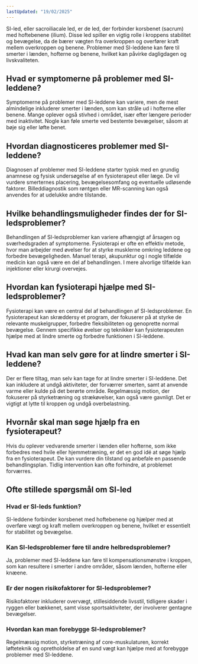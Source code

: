 ```yaml
---
lastUpdated: "19/02/2025"
---
```


SI-led, eller sacroiliacale led, er de led, der forbinder korsbenet (sacrum) med hoftebenene (ilium). Disse led spiller en vigtig rolle i kroppens stabilitet og bevægelse, da de bærer vægten fra overkroppen og overfører kraft mellem overkroppen og benene. Problemer med SI-leddene kan føre til smerter i lænden, hofterne og benene, hvilket kan påvirke dagligdagen og livskvaliteten.

## Hvad er symptomerne på problemer med SI-leddene?

Symptomerne på problemer med SI-leddene kan variere, men de mest almindelige inkluderer smerter i lænden, som kan stråle ud i hofterne eller benene. Mange oplever også stivhed i området, især efter længere perioder med inaktivitet. Nogle kan føle smerte ved bestemte bevægelser, såsom at bøje sig eller løfte benet.

## Hvordan diagnosticeres problemer med SI-leddene?

Diagnosen af problemer med SI-leddene starter typisk med en grundig anamnese og fysisk undersøgelse af en fysioterapeut eller læge. De vil vurdere smerternes placering, bevægelsesomfang og eventuelle udløsende faktorer. Billeddiagnostik som røntgen eller MR-scanning kan også anvendes for at udelukke andre tilstande.

## Hvilke behandlingsmuligheder findes der for SI-ledsproblemer?

Behandlingen af SI-ledsproblemer kan variere afhængigt af årsagen og sværhedsgraden af symptomerne. Fysioterapi er ofte en effektiv metode, hvor man arbejder med øvelser for at styrke musklerne omkring leddene og forbedre bevægeligheden. Manuel terapi, akupunktur og i nogle tilfælde medicin kan også være en del af behandlingen. I mere alvorlige tilfælde kan injektioner eller kirurgi overvejes.

## Hvordan kan fysioterapi hjælpe med SI-ledsproblemer?

Fysioterapi kan være en central del af behandlingen af SI-ledsproblemer. En fysioterapeut kan skræddersy et program, der fokuserer på at styrke de relevante muskelgrupper, forbedre fleksibiliteten og genoprette normal bevægelse. Gennem specifikke øvelser og teknikker kan fysioterapeuten hjælpe med at lindre smerte og forbedre funktionen i SI-leddene.

## Hvad kan man selv gøre for at lindre smerter i SI-leddene?

Der er flere tiltag, man selv kan tage for at lindre smerter i SI-leddene. Det kan inkludere at undgå aktiviteter, der forværrer smerten, samt at anvende varme eller kulde på det berørte område. Regelmæssig motion, der fokuserer på styrketræning og strækøvelser, kan også være gavnligt. Det er vigtigt at lytte til kroppen og undgå overbelastning.

## Hvornår skal man søge hjælp fra en fysioterapeut?

Hvis du oplever vedvarende smerter i lænden eller hofterne, som ikke forbedres med hvile eller hjemmetræning, er det en god idé at søge hjælp fra en fysioterapeut. De kan vurdere din tilstand og anbefale en passende behandlingsplan. Tidlig intervention kan ofte forhindre, at problemet forværres.

## Ofte stillede spørgsmål om SI-led

### Hvad er SI-leds funktion?

SI-leddene forbinder korsbenet med hoftebenene og hjælper med at overføre vægt og kraft mellem overkroppen og benene, hvilket er essentielt for stabilitet og bevægelse.

### Kan SI-ledsproblemer føre til andre helbredsproblemer?

Ja, problemer med SI-leddene kan føre til kompensationsmønstre i kroppen, som kan resultere i smerter i andre områder, såsom lænden, hofterne eller knæene.

### Er der nogen risikofaktorer for SI-ledsproblemer?

Risikofaktorer inkluderer overvægt, stillesiddende livsstil, tidligere skader i ryggen eller bækkenet, samt visse sportsaktiviteter, der involverer gentagne bevægelser.

### Hvordan kan man forebygge SI-ledsproblemer?

Regelmæssig motion, styrketræning af core-muskulaturen, korrekt løfteteknik og opretholdelse af en sund vægt kan hjælpe med at forebygge problemer med SI-leddene.
